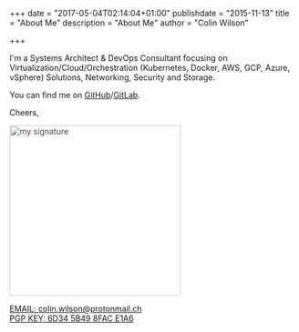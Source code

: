 +++
date = "2017-05-04T02:14:04+01:00"
publishdate = "2015-11-13"
title = "About Me"
description = "About Me"
author = "Colin Wilson"

+++

I'm a Systems Architect & DevOps Consultant focusing on Virtualization/Cloud/Orchestration (Kubernetes, Docker, AWS, GCP, Azure, vSphere) Solutions, Networking, Security and Storage.

You can find me on [GitHub](https://github.com/colinwilson)/[GitLab](https://gitlab.com/colinwilson).

Cheers,

<img src="/img/my_sig_v2.svg" alt="my signature" style="width: 300px; opacity: 0.8"/>

<a href="mailto:colin.wilson@protonmail.ch" target="_blank" class="f6 dib black-60 no-underline hover-gray"><span class="fw7 black-80">EMAIL:</span> colin.wilson@protonmail.ch</a><br />
<a href="https://keybase.io/colinwilson/pgp_keys.asc" target="_blank" class="f6 dib black-60 no-underline hover-gray"><span class="fw7 black-80">PGP KEY:</span> 6D34 5B49 8FAC E1A6</a><br />
<!-- <a href="https://blockchain.info/payment_request?address=1HNuwCnxVAsQzT3QH2MWyZFszBPHDXJu8U" target="_blank" class="f6 dib black-60 no-underline hover-gray"><span class="fw7 black-80">BITCOIN:</span> 1HNuwCnxVAsQzT3QH2MWyZFszBPHDXJu8U</a> -->